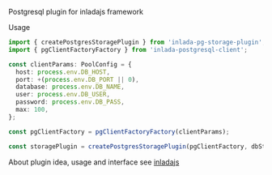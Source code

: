 Postgresql plugin for inladajs framework

Usage

```typescript
import { createPostgresStoragePlugin } from 'inlada-pg-storage-plugin';
import { pgClientFactoryFactory } from 'inlada-postgresql-client';

const clientParams: PoolConfig = {
  host: process.env.DB_HOST,
  port: +(process.env.DB_PORT || 0),
  database: process.env.DB_NAME,
  user: process.env.DB_USER,
  password: process.env.DB_PASS,
  max: 100,
};

const pgClientFactory = pgClientFactoryFactory(clientParams);

const storagePlugin = createPostgresStoragePlugin(pgClientFactory, dbStorage, dbRelations);

```
About plugin idea, usage and interface see [inladajs]()

```typescript

```
